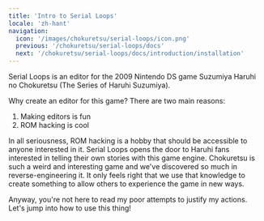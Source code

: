 ```yaml
---
title: 'Intro to Serial Loops'
locale: 'zh-hant'
navigation:
  icon: '/images/chokuretsu/serial-loops/icon.png'
  previous: '/chokuretsu/serial-loops/docs'
  next: '/chokuretsu/serial-loops/docs/introduction/installation'
---
```


Serial Loops is an editor for the 2009 Nintendo DS game Suzumiya Haruhi no Chokuretsu (The Series of Haruhi Suzumiya).

Why create an editor for this game? There are two main reasons:
1. Making editors is fun
2. ROM hacking is cool

In all seriousness, ROM hacking is a hobby that should be accessible to anyone interested in it. Serial Loops opens the door
to Haruhi fans interested in telling their own stories with this game engine. Chokuretsu is such a weird and interesting game
and we've discovered so much in reverse-engineering it. It only feels right that we use that knowledge to create something to
allow others to experience the game in new ways.

Anyway, you're not here to read my poor attempts to justify my actions. Let's jump into how to use this thing!